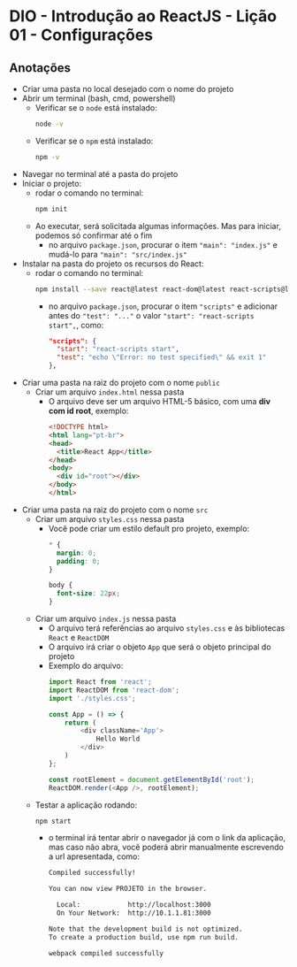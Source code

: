 # DIO - Introdução ao ReactJS - Lição 01 - Configurações

## Anotações

- Criar uma pasta no local desejado com o nome do projeto
- Abrir um terminal (bash, cmd, powershell)
  - Verificar se o `node` está instalado:
    ```bash
    node -v
    ```
  - Verificar se o `npm` está instalado:
    ```bash
    npm -v
    ```
- Navegar no terminal até a pasta do projeto
- Iniciar o projeto:
  - rodar o comando no terminal:
    ```bash
    npm init
    ```
  - Ao executar, será solicitada algumas informações. Mas para iniciar, podemos só confirmar até o fim
    - no arquivo `package.json`, procurar o item `"main": "index.js"` e mudá-lo para `"main": "src/index.js"`
- Instalar na pasta do projeto os recursos do React: 
  - rodar o comando no terminal:
    ```bash
    npm install --save react@latest react-dom@latest react-scripts@latest
    ```
    - no arquivo `package.json`, procurar o item `"scripts"` e adicionar antes do `"test": "..."` o valor `"start": "react-scripts start",`, como:
      ```json
      "scripts": {
        "start": "react-scripts start",
        "test": "echo \"Error: no test specified\" && exit 1"
      },
      ```
- Criar uma pasta na raiz do projeto com o nome `public`
  - Criar um arquivo `index.html` nessa pasta
    - O arquivo deve ser um arquivo HTML-5 básico, com uma __div com id root__, exemplo:
      ```html
      <!DOCTYPE html>
      <html lang="pt-br">
      <head>
        <title>React App</title>
      </head>
      <body>
        <div id="root"></div>
      </body>
      </html>
      ```
- Criar uma pasta na raiz do projeto com o nome `src`
  - Criar um arquivo `styles.css` nessa pasta
    - Você pode criar um estilo default pro projeto, exemplo:
      ```css
      * {
        margin: 0;
        padding: 0;
      }

      body {
        font-size: 22px;
      }
      ```
  - Criar um arquivo `index.js` nessa pasta
    - O arquivo terá referências ao arquivo `styles.css` e às bibliotecas `React` e `ReactDOM`
    - O arquivo irá criar o objeto `App` que será o objeto principal do projeto
    - Exemplo do arquivo:
      ```javascript
      import React from 'react';
      import ReactDOM from 'react-dom';
      import './styles.css';

      const App = () => {
          return (
              <div className='App'>
                  Hello World
              </div>
          )
      };

      const rootElement = document.getElementById('root');
      ReactDOM.render(<App />, rootElement);
      ```
  - Testar a aplicação rodando:
    ```bash
    npm start
    ```
    - o terminal irá tentar abrir o navegador já com o link da aplicação, mas caso não abra, você poderá abrir manualmente escrevendo a url apresentada, como:
      ```bash
      Compiled successfully!

      You can now view PROJETO in the browser.

        Local:            http://localhost:3000        
        On Your Network:  http://10.1.1.81:3000        

      Note that the development build is not optimized.
      To create a production build, use npm run build.

      webpack compiled successfully
      ```
